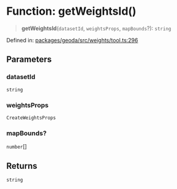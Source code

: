 # Function: getWeightsId()

> **getWeightsId**(`datasetId`, `weightsProps`, `mapBounds`?): `string`

Defined in: [packages/geoda/src/weights/tool.ts:296](https://github.com/GeoDaCenter/openassistant/blob/36f516b8229288259590b2d9dab3b10cbfc3cbfd/packages/geoda/src/weights/tool.ts#L296)

## Parameters

### datasetId

`string`

### weightsProps

`CreateWeightsProps`

### mapBounds?

`number`[]

## Returns

`string`

